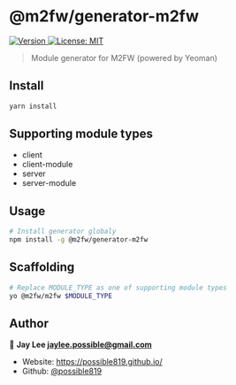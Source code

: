 <h1>@m2fw/generator-m2fw</h1>
<p>
  <a href="https://www.npmjs.com/package/@m2fw/generator-m2fw" target="_blank">
    <img alt="Version" src="https://img.shields.io/npm/v/@m2fw/generator-m2fw.svg">
  </a>
  <a href="#" target="_blank">
    <img alt="License: MIT" src="https://img.shields.io/badge/License-MIT-yellow.svg" />
  </a>
</p>

> Module generator for M2FW (powered by Yeoman)

## Install

```sh
yarn install
```

## Supporting module types

- client
- client-module
- server
- server-module

## Usage

```sh
# Install generator globaly
npm install -g @m2fw/generator-m2fw
```

## Scaffolding

```sh
# Replace MODULE_TYPE as one of supporting module types
yo @m2fw/m2fw $MODULE_TYPE
```

## Author

👤 **Jay Lee <jaylee.possible@gmail.com>**

- Website: https://possible819.github.io/
- Github: [@possible819](https://github.com/possible819)
